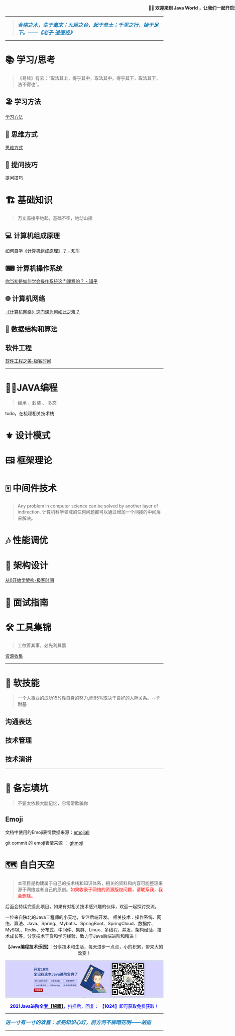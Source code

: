 

<marquee width=1000 behavior=alternate direction=left align=middle><span><b>🏳‍🌈 欢迎来到 Java World ，让我们一起开启这个世界的旅程吧！💖</b></span>!</marquee>


---



> <b><em><span style="
>     font-size: 16px;
>     color: #167dba;
> ">合抱之木，生于毫末；九层之台，起于垒土；千里之行，始于足下。——《老子·道德经》</span></em></b>



---


# 📚 学习/思考

> 《易经》有云：“取法其上，得乎其中，取法其中，得乎其下，取法其下，法不得也”。


## 🏖 学习方法
[学习方法](StudySkills/StudySkillsCollect.md)

## 🗽 思维方式
[思维方式](StudySkills/ThinkIdeaCollect.md)

## 🎡 提问技巧
[提问技巧](StudySkills/AskQuestionsCollect.md)


# 🏗 基础知识

> 万丈高楼平地起，基础不牢，地动山摇


## 💻 计算机组成原理
[如何自学《计算机组成原理》？ - 知乎](https://www.zhihu.com/question/54412162)



## ⌨ 计算机操作系统
[你当初是如何学会操作系统这门课程的？ - 知乎](https://www.zhihu.com/question/270998611)



## 🌐 计算机网络

[《计算机网络》这门课为何如此之难？](https://www.zhihu.com/question/19718686)

## 💠 数据结构和算法


## 软件工程
[软件工程之美-极客时间](http://gk.link/a/10ouA)

---


# 👨‍💻JAVA编程
> 继承 、封装 、 多态

todo，在梳理相关技术栈

# ⚜ 设计模式

# 🖽 框架理论

# 🀄 中间件技术
> Any problem in computer science can be solved by another layer of indirection.
> 计算机科学领域的任何问题都可以通过增加一个间接的中间层来解决。


# 🎶 性能调优


# 🗼 架构设计
[从0开始学架构-极客时间](http://gk.link/a/10ouB)


# 🤵 面试指南


# 🛠 工具集锦
> 工欲善其事，必先利其器

[资源收集](http://www.aflyun.work/tools/)


---

# 🤵 软技能
> 一个人事业的成功15%靠自身的努力,而85%取决于良好的人际关系。--卡耐基

## 沟通表达


## 技术管理


## 技术演讲




---



# 📝 备忘填坑
> 不要太依赖大脑记忆，它常常欺骗你

## Emoji

文档中使用的Emoji表情数据来源：[emojiall](https://www.emojiall.com/zh-hans)

git commit 的 emoji表情来源 ： [gitmoji](https://gitmoji.carloscuesta.me/) 

<p/>



# 🗺 自白天空
> 本项目是构建属于自己的技术栈和知识体系，相关的资料和内容可能整理来源于网络或者自己的原创。<font color='red'>如果收录于网络的资源版权问题，请联系我，我会删除。</font>


后面会持续完善此项目，如果有对相关技术感兴趣的伙伴，欢迎一起探讨交流。

一位来自陕北的Java工程师的小天地，专注后端开发。 相关技术：操作系统、网络、算法、Java、Spring、Mybatis、SpringBoot、SpringCloud、数据库、MySQL、Redis、分布式、中间件、集群、Linux、多线程，并发、架构经验、技术成长等，分享技术干货和学习经验，致力于Java后端进阶和精进！


<center><b>【Java编程技术乐园】</b>：分享技术和生活，每天进步一点点，小的积累，带来大的改变！</center>

<p/>


<a href="https://mp.weixin.qq.com/s/1yRoYDnnJMAqz44qU9NCBA" target="_blank"><p style="text-align: center">![](java_world_qr.png)</p></a>

<center><font color='blue'><b>2021Java进阶全套<a href='https://pan.baidu.com/s/1afa5gictBEMmzxpxrDV1Hw' target="_blank">【秘籍】</a></b>，扫描后，回复： <b>【1024】</b>即可获取免费获取！</font></center>
<p/>





---
<p/>

<b><em><span style="
    font-size: 16px;
    color: #167dba;
">进一寸有一寸的欢喜：点亮知识心灯，前方何不柳暗花明——胡适</span></em></b>



---


